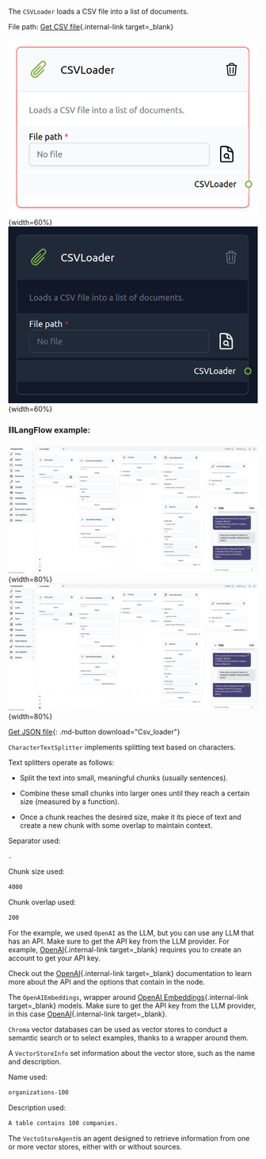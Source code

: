 The `CSVLoader` loads a CSV file into a list of documents.

File path: [Get CSV file](data/organizations-100.csv){.internal-link target=_blank}

![Description](img/single_node/csv_loader.png#only-light){width=60%}
![Description](img/single_node/csv_loader2.png#only-dark){width=60%}

### ⛓️LangFlow example:

![Description](img/csv-loader.png#only-dark){width=80%}
![Description](img/csv-loader.png#only-light){width=80%}

[Get JSON file](data/Csv_loader.json){: .md-button download="Csv_loader"} 


`CharacterTextSplitter` implements splitting text based on characters. 

Text splitters operate as follows:

- Split the text into small, meaningful chunks (usually sentences).

- Combine these small chunks into larger ones until they reach a certain size (measured by a function).

- Once a chunk reaches the desired size, make it its piece of text and create a new chunk with some overlap to maintain context.

Separator used:
``` txt
.
```

Chunk size used:
``` txt
4000
```

Chunk overlap used:
``` txt
200
```

For the example, we used `OpenAI` as the LLM, but you can use any LLM that has an API. Make sure to get the API key from the LLM provider. For example, [OpenAI](https://platform.openai.com/){.internal-link target=_blank} requires you to create an account to get your API key.

Check out the [OpenAI](https://platform.openai.com/docs/introduction/overview){.internal-link target=_blank} documentation to learn more about the API and the options that contain in the node.

The `OpenAIEmbeddings`, wrapper around [OpenAI Embeddings](https://platform.openai.com/docs/guides/embeddings/what-are-embeddings){.internal-link target=_blank} models. Make sure to get the API key from the LLM provider, in this case [OpenAI](https://platform.openai.com/){.internal-link target=_blank}.

`Chroma` vector databases can be used as vector stores to conduct a semantic search or to select examples, thanks to a wrapper around them.

A `VectorStoreInfo` set information about the vector store, such as the name and description.

Name used:
``` txt
organizations-100
```
Description used:
``` txt
A table contains 100 companies.
```

The `VectoStoreAgent`is an agent designed to retrieve information from one or more vector stores, either with or without sources.